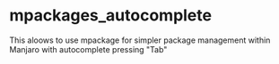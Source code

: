 # mpackages_autocomplete
This aloows to use mpackage for simpler package management within Manjaro with autocomplete pressing "Tab"
